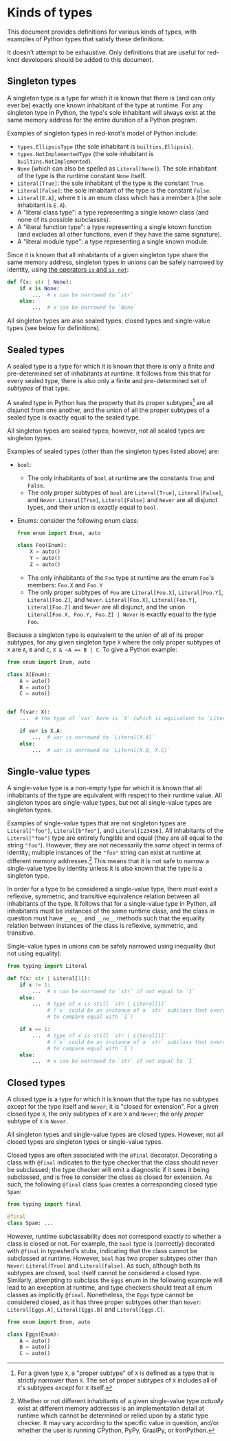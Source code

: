 # Kinds of types

This document provides definitions for various kinds of types,
with examples of Python types that satisfy these definitions.

It doesn't attempt to be exhaustive.
Only definitions that are useful for red-knot developers should be added to this document.

## Singleton types

A singleton type is a type for which it is known that there is
(and can only ever be) exactly one known inhabitant of the type at runtime.
For any singleton type in Python, the type's sole inhabitant will always exist
at the same memory address for the entire duration of a Python program.

Examples of singleton types in red-knot's model of Python include:

- `types.EllipsisType` (the sole inhabitant is `builtins.Ellipsis`).
- `types.NotImplementedType` (the sole inhabitant is `builtins.NotImplemented`).
- `None` (which can also be spelled as `Literal[None]`).
    The sole inhabitant of the type is the runtime constant `None` itself.
- `Literal[True]`: the sole inhabitant of the type is the constant `True`.
- `Literal[False]`: the sole inhabitant of the type is the constant `False`.
- `Literal[E.A]`, where `E` is an enum class which has a member `A` (the sole inhabitant is `E.A`).
- A "literal class type": a type representing a single known class (and none of its possible subclasses).
- A "literal function type": a type representing a single known function
    (and excludes all other functions, even if they have the same signature).
- A "literal module type": a type representing a single known module.

Since it is known that all inhabitants of a given singleton type share the same memory address,
singleton types in unions can be safely narrowed by identity,
using [the operators `is` and `is not`](https://snarky.ca/unravelling-is-and-is-not/):

```py
def f(x: str | None):
    if x is None:
        ...  # x can be narrowed to `str`
    else:
        ...  # x can be narrowed to `None`
```

All singleton types are also sealed types, closed types and single-value types
(see below for definitions).

## Sealed types

A sealed type is a type for which it is known
that there is only a finite and pre-determined set of inhabitants at runtime.
It follows from this that for every sealed type,
there is also only a finite and pre-determined set of *subtypes* of that type.

A sealed type in Python has the property
that its proper subtypes[^2] are all disjunct from one another,
and the union of all the proper subtypes of a sealed type is exactly equal to the sealed type.

All singleton types are sealed types; however, not all sealed types are singleton types.

Examples of sealed types (other than the singleton types listed above) are:

- `bool`:

    - The only inhabitants of `bool` at runtime are the constants `True` and `False`.
    - The only proper subtypes of `bool` are `Literal[True]`, `Literal[False]`, and `Never`.
        `Literal[True]`, `Literal[False]` and `Never` are all disjunct types,
        and their union is exactly equal to `bool`.

- Enums: consider the following enum class:

    ```py
    from enum import Enum, auto

    class Foo(Enum):
        X = auto()
        Y = auto()
        Z = auto()
    ```

    - The only inhabitants of the `Foo` type at runtime are the enum `Foo`'s members:
        `Foo.X` and `Foo.Y`
    - The only proper subtypes of `Foo` are `Literal[Foo.X]`, `Literal[Foo.Y]`, `Literal[Foo.Z]`, and `Never`.
        `Literal[Foo.X]`, `Literal[Foo.Y]`, `Literal[Foo.Z]` and `Never` are all disjunct,
        and the union `Literal[Foo.X, Foo.Y, Foo.Z] | Never` is exactly equal to the type `Foo`.

Because a singleton type is equivalent to the union of all of its proper subtypes,
for any given singleton type `X` where the only proper subtypes of `X` are `A`, `B` and `C`,
`X & ~A == B | C`. To give a Python example:

```py
from enum import Enum, auto

class X(Enum):
    A = auto()
    B = auto()
    C = auto()


def f(var: X):
    ...  # the type of `var` here is `X` (which is equivalent to `Literal[X.A, X.B, X.C]`)

    if var is X.A:
        ...  # var is narrowed to `Literal[X.A]`
    else:
        ...  # var is narrowed to `Literal[X.B, X.C]`
```

## Single-value types

A single-value type is a non-empty type for which it is known
that all inhabitants of the type are equivalent with respect to their runtime value.
All singleton types are single-value types, but not all single-value types are singleton types.

Examples of single-value types that are not singleton types
are `Literal["foo"]`, `Literal[b"foo"]`, and `Literal[123456]`.
All inhabitants of the `Literal["foo"]` type are entirely fungible and equal
(they are all equal to the string `"foo"`).
However, they are not necessarily the *same* object in terms of identity;
multiple instances of the `"foo"` string can exist at runtime at different memory addresses.[^1]
This means that it is not safe to narrow a single-value type by identity unless it is also known
that the type is a singleton type.

In order for a type to be considered a single-value type,
there must exist a reflexive, symmetric, and transitive equivalence relation
between all inhabitants of the type. It follows that for a single-value type in Python,
all inhabitants must be instances of the same runtime class,
and the class in question must have `__eq__` and `__ne__` methods
such that the equality relation between instances of the class
is reflexive, symmetric, and transitive.

Single-value types in unions can be safely narrowed using inequality (but not using equality):

```py
from typing import Literal

def f(x: str | Literal[1]):
    if x != 1:
        ...  # x can be narrowed to `str` if not equal to `1`
    else:
        ...  # type of x is still `str | Literal[1]`
             # (`x` could be an instance of a `str` subclass that overrides `__eq__`
             # to compare equal with `1`)

    if x == 1:
        ...  # type of x is still `str | Literal[1]`
             # (`x` could be an instance of a `str` subclass that overrides `__eq__`
             # to compare equal with `1`)
    else:
        ...  # x can be narrowed to `str` if not equal to `1`
```

## Closed types

A closed type is a type for which it is known that the type has no subtypes
except for the type itself and `Never`; it is "closed for extension".
For a given closed type `X`, the only subtypes of `X` are `X` and `Never`;
the only *proper* subtype of `X` is `Never`.

All singleton types and single-value types are closed types.
However, not all closed types are singleton types or single-value types.

Closed types are often associated with the `@final` decorator.
Decorating a class with `@final` indicates to the type checker
that the class should never be subclassed; the type checker will emit a diagnostic
if it sees it being subclassed, and is free to consider the class as closed for extension.
As such, the following `@final` class `Spam` creates a corresponding closed type `Spam`:

```py
from typing import final

@final
class Spam: ...
```

However, runtime subclassability does not correspond exactly to whether a class is closed or not.
For example, the `bool` type is (correctly) decorated with `@final` in typeshed's stubs,
indicating that the class cannot be subclassed at runtime.
However, `bool` has two proper subtypes other than `Never`: `Literal[True]` and `Literal[False]`.
As such, although both its subtypes are closed, `bool` itself cannot be considered a closed type.
Similarly, attempting to subclass the `Eggs` enum in the following example
will lead to an exception at runtime, and type checkers should treat all
enum classes as implicitly `@final`. Nonetheless, the `Eggs` type cannot be considered closed,
as it has three proper subtypes other than `Never`:
`Literal[Eggs.A]`, `Literal[Eggs.B]` and `Literal[Eggs.C]`.

```py
from enum import Enum, auto

class Eggs(Enum):
    A = auto()
    B = auto()
    C = auto()
```

[^2]: For a given type `X`, a "proper subtype" of `X` is defined
    as a type that is strictly narrower than `X`. The set of proper subtypes of `X` includes
    all of `X`'s subtypes *except* for `X` itself.

[^1]: Whether or not different inhabitants of a given single-value type *actually* exist
    at different memory addresses is an implementation detail at runtime
    which cannot be determined or relied upon by a static type checker.
    It may vary according to the specific value in question,
    and/or whether the user is running CPython, PyPy, GraalPy, or IronPython.

